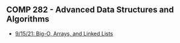 ## COMP 282 - Advanced Data Structures and Algorithms
- [9/15/21: Big-O, Arrays, and Linked Lists](notes/9-15.html)